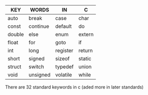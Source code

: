 | KEY    |  WORDS   |    IN    |   C    |
|--------|----------|----------|--------|
| auto   | break    | case     | char   |
| const  | continue | default  | do     |
| double | else     | enum     | extern |
| float  | for      | goto     | if     |
| int    | long     | register | return |
| short  | signed   | sizeof   | static |
| struct | switch   | typedef  | union  |
| void   | unsigned | volatile | while  |


There are 32 standard keywords in c (aded more in later standards)